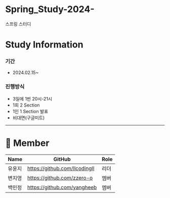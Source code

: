 # Spring_Study-2024-
스프링 스터디

# Study Information
### 기간
- 2024.02.15~
  
### 진행방식
- 3일에 1번 20시-21시
- 1회 2 Section
- 1인 1 Section 발표
- 비대면(구글미트)
---
# 👥 Member
| Name | GitHub | Role |
| --- | --- | --- |
| 유윤지 | https://github.com/llcodingll | 리더 |
| 변지영 | https://github.com/zzero-o | 멤버 |
| 백민정 | https://github.com/yangheeb | 멤버 |
